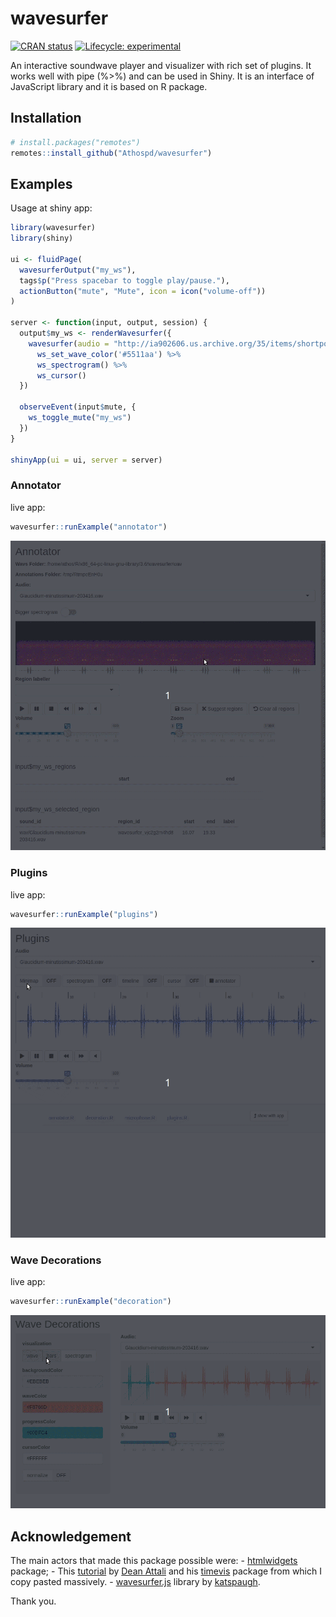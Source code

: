 
<!-- README.md is generated from README.Rmd. Please edit that file -->

# wavesurfer

<!-- badges: start -->

[![CRAN
status](https://www.r-pkg.org/badges/version/wavesurfer)](https://CRAN.R-project.org/package=wavesurfer)
[![Lifecycle:
experimental](https://img.shields.io/badge/lifecycle-experimental-orange.svg)](https://www.tidyverse.org/lifecycle/#experimental)
<!-- badges: end -->

An interactive soundwave player and visualizer with rich set of plugins.
It works well with pipe (%\>%) and can be used in Shiny. It is an
interface of  JavaScript library and it is based on  R package.

## Installation

``` r
# install.packages("remotes")
remotes::install_github("Athospd/wavesurfer")
```

## Examples

Usage at shiny app:

``` r
library(wavesurfer)
library(shiny)

ui <- fluidPage(
  wavesurferOutput("my_ws"),
  tags$p("Press spacebar to toggle play/pause."),
  actionButton("mute", "Mute", icon = icon("volume-off"))
)

server <- function(input, output, session) {
  output$my_ws <- renderWavesurfer({
    wavesurfer(audio = "http://ia902606.us.archive.org/35/items/shortpoetry_047_librivox/song_cjrg_teasdale_64kb.mp3") %>%
      ws_set_wave_color('#5511aa') %>%
      ws_spectrogram() %>%
      ws_cursor()
  })
  
  observeEvent(input$mute, {
    ws_toggle_mute("my_ws")
  })
}

shinyApp(ui = ui, server = server)
```

### Annotator

live app:

``` r
wavesurfer::runExample("annotator")
```

<img src="inst/img/annotator.gif">

### Plugins

live app:

``` r
wavesurfer::runExample("plugins")
```

<img src="inst/img/plugins.gif">

### Wave Decorations

live app:

``` r
wavesurfer::runExample("decoration")
```

<img src="inst/img/decoration.gif">

## Acknowledgement

The main actors that made this package possible were: -
[htmlwidgets](http://www.htmlwidgets.org/) package; - This
[tutorial](https://deanattali.com/blog/htmlwidgets-tips/) by [Dean
Attali](https://deanattali.com/) and his
[timevis](https://github.com/daattali/timevis) package from which I copy
pasted massively. - [wavesurfer.js](https://wavesurfer-js.org/) library
by [katspaugh](https://github.com/katspaugh).

Thank you.
